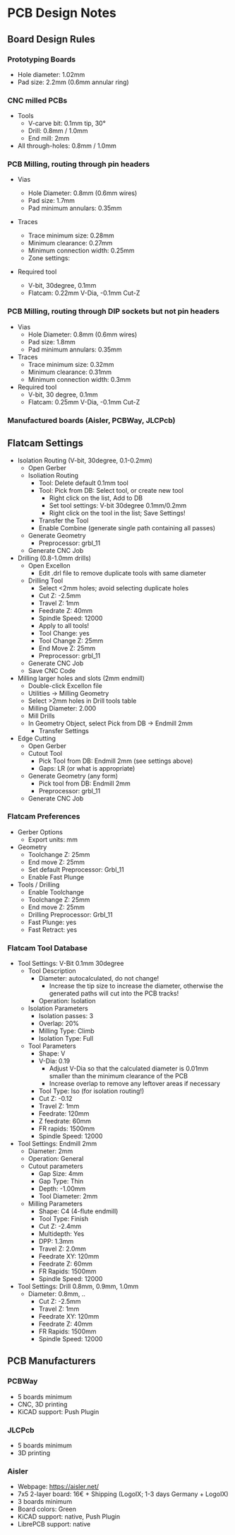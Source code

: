 PCB Design Notes
================

Board Design Rules
------------------

### Prototyping Boards
- Hole diameter: 1.02mm
- Pad size: 2.2mm (0.6mm annular ring)

### CNC milled PCBs
- Tools
    - V-carve bit: 0.1mm tip, 30°
    - Drill: 0.8mm / 1.0mm
    - End mill: 2mm
- All through-holes: 0.8mm / 1.0mm

### PCB Milling, routing through pin headers
- Vias
    - Hole Diameter: 0.8mm (0.6mm wires)
    - Pad size: 1.7mm
    - Pad minimum annulars: 0.35mm
- Traces
    - Trace minimum size: 0.28mm
    - Minimum clearance: 0.27mm
    - Minimum connection width: 0.25mm
    - Zone settings:

- Required tool
    - V-bit, 30degree, 0.1mm
    - Flatcam: 0.22mm V-Dia, -0.1mm Cut-Z

### PCB Milling, routing through DIP sockets but not pin headers
- Vias
    - Hole Diameter: 0.8mm (0.6mm wires)
    - Pad size: 1.8mm
    - Pad minimum annulars: 0.35mm
- Traces
    - Trace minimum size: 0.32mm
    - Minimum clearance: 0.31mm
    - Minimum connection width: 0.3mm
- Required tool
    - V-bit, 30 degree, 0.1mm
    - Flatcam: 0.25mm V-Dia, -0.1mm Cut-Z

### Manufactured boards (Aisler, PCBWay, JLCPcb)


Flatcam Settings
----------------
- Isolation Routing (V-bit, 30degree, 0.1-0.2mm)
    - Open Gerber
    - Isoliation Routing
        - Tool: Delete default 0.1mm tool
        - Tool: Pick from DB: Select tool, or create new tool
            - Right click on the list, Add to DB
            - Set tool settings: V-bit 30degree 0.1mm/0.2mm
            - Right click on the tool in the list; Save Settings!
        - Transfer the Tool
        - Enable Combine (generate single path containing all passes)
    - Generate Geometry
        - Preprocessor: grbl_11
    - Generate CNC Job
- Drilling (0.8-1.0mm drills)
    - Open Excellon
        - Edit .drl file to remove duplicate tools with same diameter
    - Drilling Tool
        - Select <2mm holes; avoid selecting duplicate holes
        - Cut Z: -2.5mm
        - Travel Z: 1mm
        - Feedrate Z: 40mm
        - Spindle Speed: 12000
        - Apply to all tools!
        - Tool Change: yes
        - Tool Change Z: 25mm
        - End Move Z: 25mm
        - Preprocessor: grbl_11
    - Generate CNC Job
    - Save CNC Code
- Milling larger holes and slots (2mm endmill)
    - Double-click Excellon file
    - Utilities -> Milling Geometry
    - Select >2mm holes in Drill tools table
    - Milling Diameter: 2.000
    - Mill Drills
    - In Geometry Object, select Pick from DB -> Endmill 2mm
        - Transfer Settings
- Edge Cutting
    - Open Gerber
    - Cutout Tool
        - Pick Tool from DB: Endmill 2mm (see settings above)
        - Gaps: LR (or what is appropriate)
    - Generate Geometry (any form)
        - Pick tool from DB: Endmill 2mm
        - Preprocessor: grbl_11
    - Generate CNC Job

### Flatcam Preferences
- Gerber Options
    - Export units: mm
- Geometry
    - Toolchange Z: 25mm
    - End move Z: 25mm
    - Set default Preprocessor: Grbl_11
    - Enable Fast Plunge
- Tools / Drilling
    - Enable Toolchange
    - Toolchange Z: 25mm
    - End move Z: 25mm
    - Drilling Preprocessor: Grbl_11
    - Fast Plunge: yes
    - Fast Retract: yes

### Flatcam Tool Database
- Tool Settings: V-Bit 0.1mm 30degree
    - Tool Description
        - Diameter: autocalculated, do not change!
            - Increase the tip size to increase the diameter, otherwise the generated paths will cut into the PCB tracks!
        - Operation: Isolation
    - Isolation Parameters
        - Isolation passes: 3
        - Overlap: 20%
        - Milling Type: Climb
        - Isolation Type: Full
    - Tool Parameters
        - Shape: V
        - V-Dia: 0.19
            - Adjust V-Dia so that the calculated diameter is 0.01mm smaller than the minimum clearance of the PCB
            - Increase overlap to remove any leftover areas if necessary
        - Tool Type: Iso (for isolation routing!)
        - Cut Z: -0.12
        - Travel Z: 1mm
        - Feedrate: 120mm
        - Z feedrate: 60mm
        - FR rapids: 1500mm
        - Spindle Speed: 12000
- Tool Settings: Endmill 2mm
    - Diameter: 2mm
    - Operation: General
    - Cutout parameters
        - Gap Size: 4mm
        - Gap Type: Thin
        - Depth: -1.00mm
        - Tool Diameter: 2mm
    - Milling Parameters
        - Shape: C4 (4-flute endmill)
        - Tool Type: Finish
        - Cut Z: -2.4mm
        - Multidepth: Yes
        - DPP: 1.3mm
        - Travel Z: 2.0mm
        - Feedrate XY: 120mm
        - Feedrate Z: 60mm
        - FR Rapids: 1500mm
        - Spindle Speed: 12000
- Tool Settings: Drill 0.8mm, 0.9mm, 1.0mm
    - Diameter: 0.8mm, ..
        - Cut Z: -2.5mm
        - Travel Z: 1mm
        - Feedrate XY: 120mm
        - Feedrate Z: 40mm
        - FR Rapids: 1500mm
        - Spindle Speed: 12000


PCB Manufacturers
-----------------

### PCBWay
- 5 boards minimum
- CNC, 3D printing
- KiCAD support: Push Plugin

### JLCPcb
- 5 boards minimum
- 3D printing

### Aisler
- Webpage: https://aisler.net/
- 7x5 2-layer board: 16€ + Shipping (LogoIX; 1-3 days Germany + LogoIX)
- 3 boards minimum
- Board colors: Green
- KiCAD support: native, Push Plugin
- LibrePCB support: native

